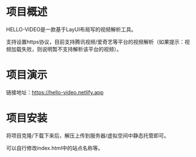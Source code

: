 # 项目概述

HELLO-VIDEO是一款基于LayUI布局写的视频解析工具。

支持设置https协议，目前支持腾讯视频/爱奇艺等平台的视频解析（如果提示：视频加载失败，则说明暂不支持解析该平台的视频）。

# 项目演示

链接地址：https://hello-video.netlify.app

# 项目安装

将项目克隆/下载下来后，解压上传到服务器/虚拟空间中静态托管即可。

可以自行修改index.html中的站点名称等。
